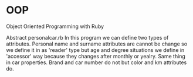 # OOP
Object Oriented Programming with Ruby

Abstract personalcar.rb
In this program we can define two types of attributes. Personal name and surname attributes are cannot 
be change so we define it in as 'reader' type but age and degree situations we define in 'accessor' way because 
they changes after monthly or yealry. Same thing in car properties. Brand and car number do not 
but color and km attributes do.
